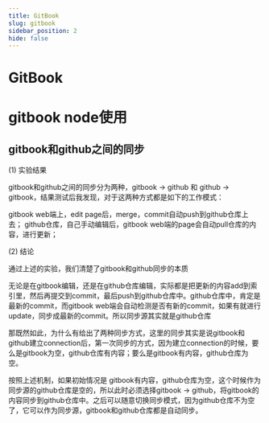 ```yaml
---
title: GitBook
slug: gitbook
sidebar_position: 2
hide: false
---
```



# GitBook

# gitbook node使用

## gitbook和github之间的同步

(1) 实验结果

gitbook和github之间的同步分为两种，gitbook -&gt; github 和 github -&gt; gitbook，结果测试后我发现，对于这两种方式都是如下的工作模式：

gitbook web端上，edit page后，merge，commit自动push到github仓库上去； github仓库，自己手动编辑后，gitbook web端的page会自动pull仓库的内容，进行更新；

 

(2) 结论

通过上述的实验，我们清楚了gitbook和github同步的本质

无论是在gitbook编辑，还是在github仓库编辑，实际都是把更新的内容add到索引里，然后再提交到commit，最后push到github仓库中。github仓库中，肯定是最新的commit，而gitbook web端会自动检测是否有新的commit，如果有就进行update，同步成最新的commit。所以同步源其实就是github仓库

 

那既然如此，为什么有给出了两种同步方式，这里的同步其实是说gitbook和github建立connection后，第一次同步的方式，因为建立connection的时候，要么是gitbook为空，github仓库有内容；要么是gitbook有内容，github仓库为空。

按照上述机制，如果初始情况是 gitbook有内容，github仓库为空，这个时候作为同步源的github仓库是空的，所以此时必须选择gitbook -&gt; github，将gitbook的内容同步到github仓库中。之后可以随意切换同步模式，因为github仓库不为空了，它可以作为同步源，gitbook和github仓库都是自动同步。

 

 

